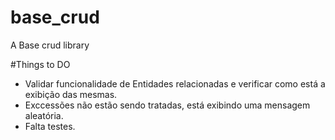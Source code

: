 # base_crud
A Base crud library


#Things to DO

- Validar funcionalidade de Entidades relacionadas e verificar como está a exibição das mesmas.
- Exccessões não estão sendo tratadas, está exibindo uma mensagem aleatória.
- Falta testes.